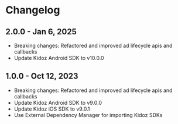 # Changelog

## 2.0.0 - Jan 6, 2025

* Breaking changes: Refactored and improved ad lifecycle apis and callbacks
* Update Kidoz Android SDK to v10.0.0

## 1.0.0 - Oct 12, 2023

* Breaking changes: Refactored and improved ad lifecycle apis and callbacks
* Update Kidoz Android SDK to v9.0.0
* Update Kidoz iOS SDK to v9.0.1
* Use External Dependency Manager for importing Kidoz SDKs
